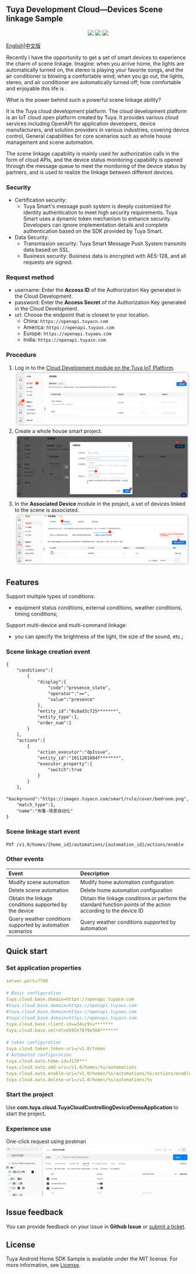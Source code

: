 ## Tuya Development Cloud—Devices Scene linkage Sample

<p align="center">
    <a href="https://github.com/tuya/tuya-cloud-fingerbot-demo/commits/" title="Last Commit"><img src="https://img.shields.io/github/last-commit/tuya/tuya-cloud-fingerbot-demo?style=flat"></a>
    <a href="https://github.com/tuya/tuya-cloud-fingerbot-demo/blob/master/LICENSE" title="License"><img src="https://img.shields.io/badge/license-MIT-green?style=flat"></a>
    <a href="https://github.com/tuya/tuya-cloud-fingerbot-demo/issues" title="Open Issues"><img src="https://img.shields.io/github/issues/tuya/tuya-cloud-fingerbot-demo?style=flat"></a>
</p>

[English](README.md)|[中文版](README_zh.md)

[comment]: <> (![]&#40;img/fingerbot-demo.gif&#41;)

Recently I have the opportunity to get a set of smart devices to experience the charm of scene linkage. Imagine: when
you arrive home, the lights are automatically turned on, the stereo is playing your favorite songs, and the air
conditioner is blowing a comfortable wind; when you go out, the lights, stereo, and air conditioner are automatically
turned off; how comfortable and enjoyable this life is .

What is the power behind such a powerful scene linkage ability?

It is the Tuya cloud development platform. The cloud development platform is an IoT cloud open platform created by Tuya.
It provides various cloud services including OpenAPI for application developers, device manufacturers, and solution
providers in various industries, covering device control, General capabilities for core scenarios such as whole house
management and scene automation.

The scene linkage capability is mainly used for authorization calls in the form of cloud APIs, and the device status
monitoring capability is opened through the message queue to meet the monitoring of the device status by partners, and
is used to realize the linkage between different devices.

### Security

- Certification security:
    - Tuya Smart's message push system is deeply customized for identity authentication to meet high security
      requirements. Tuya Smart uses a dynamic token mechanism to enhance security. Developers can ignore implementation
      details and complete authentication based on the SDK provided by Tuya Smart.
- Data Security:
    - Transmission security: Tuya Smart Message Push System transmits data based on SSL.
    - Business security: Business data is encrypted with AES-128, and all requests are signed.

### Request method

- username: Enter the **Access ID** of the Authorization Key generated in the Cloud Development.
- password: Enter the **Access Secret** of the Authorization Key generated in the Cloud Development.
- url: Choose the endpoint that is closest to your location.
    - China: `https://openapi.tuyacn.com`
    - America: `https://openapi.tuyaus.com`
    - Europe: `https://openapi.tuyaeu.com`
    - India: `https://openapi.tuyain.com`

### Procedure

1. Log in to the [Cloud Development module on the Tuya IoT Platform](https://iot.tuya.com/cloud/).
   ![img.png](img/create_project.png)
2. Create a whole house smart project.
   ![img.png](img/create_asset.png)
3. In the **Associated Device** module in the project, a set of devices linked to the scene is associated.
   ![img.png](img/relate_devices.png)

## Features

Support multiple types of conditions:

- equipment status conditions, external conditions, weather conditions, timing conditions;

Support multi-device and multi-command linkage:

- you can specify the brightness of the light, the size of the sound, etc.;

### Scene linkage creation event

```
{
    "conditions":[
        {
            "display":{
                "code":"presence_state",
                "operator":"==",
                "value":"presence"
            },
            "entity_id":"6cdad3c725*******",
            "entity_type":1,
            "order_num":1
        }
    ],
    "actions":[
        {
            "action_executor":"dpIssue",
            "entity_id":"1011201084f*******",
            "executor_property":{
                "switch":true
            }
        }
    ],
    "background":"https://images.tuyacn.com/smart/rule/cover/bedroom.png",
    "match_type":1,
    "name":"布鲁-场景自动化"
}
```

### Scene linkage start event

```aidl
PUT /v1.0/homes/{home_id}/automations/{automation_id}/actions/enable
```

### Other events

| Event       | Description                         |
| :------------ | :---------------------------------- |
| Modify scene automation | Modify home automation configuration |
| Delete scene automation | Delete home automation configuration |
| Obtain the linkage conditions supported by the device | Obtain the linkage conditions or perform the standard function points of the action according to the device ID |
| Query weather conditions supported by automation scenarios | Query weather conditions supported by automation |                   |

## Quick start

### Set application properties

```yml
server.port=7799

# Basic configuration
tuya.cloud.base.domain=https://openapi.tuyacn.com
#tuya.cloud.base.domain=https://openapi.tuyaus.com
#tuya.cloud.base.domain=https://openapi.tuyaeu.com
#tuya.cloud.base.domain=https://openapi.tuyain.com
tuya.cloud.base.client-id=w34uc9su*******
tuya.cloud.base.secret=e592e7879e564*******

# token configuration
tuya.cloud.token.token-uri=/v1.0/token
# Automated configuration
tuya.cloud.auto.home-id=3170***
tuya.cloud.auto.add-uri=/v1.0/homes/%s/automations
tuya.cloud.auto.enable-uri=/v1.0/homes/%s/automations/%s/actions/enable
tuya.cloud.auto.delete-uri=/v1.0/homes/%s/automations/%s
```

### Start the project

Use **com.tuya.cloud.TuyaCloudControllingDeviceDemoApplication** to start the project.

### Experience use
One-click request using postman
![img.png](img/img.png)

## Issue feedback

You can provide feedback on your issue in **Github Issue** or [submit a ticket](https://service.console.tuya.com/).

## License

Tuya Android Home SDK Sample is available under the MIT license. For more information,
see [License](https://github.com/tuya/tuya-cloud-controlling-device-demo/blob/master/LICENSE).

